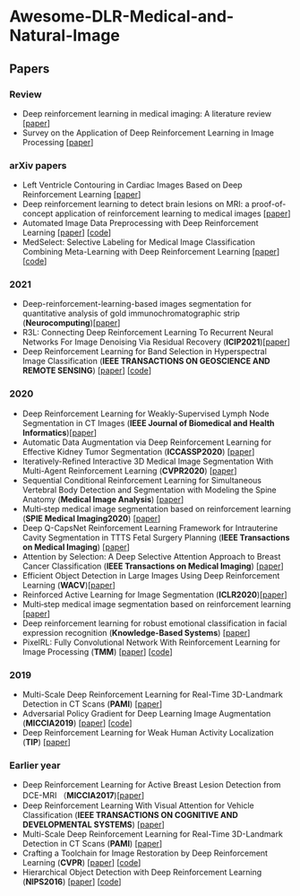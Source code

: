 # Awesome-DLR-Medical-and-Natural-Image


## Papers
### Review
 - Deep reinforcement learning in medical imaging: A literature review [[paper](https://arxiv.org/pdf/2103.05115.pdf)]
 - Survey on the Application of Deep Reinforcement Learning in Image Processing [[paper](https://www.techscience.com/jai/v2n1/39514)]

### arXiv papers
 - Left Ventricle Contouring in Cardiac Images Based on Deep Reinforcement Learning [[paper](https://arxiv.org/ftp/arxiv/papers/2106/2106.04127.pdf)]
 - Deep reinforcement learning to detect brain lesions on MRI: a proof-of-concept application of reinforcement learning to medical images [[paper](https://arxiv.org/abs/2008.02708)]
 - Automated Image Data Preprocessing with Deep Reinforcement Learning  [[paper](https://arxiv.org/abs/1806.05886v2)] [[code](https://github.com/IBM/automation-of-image-data-preprocessing)]
 - MedSelect: Selective Labeling for Medical Image Classification Combining Meta-Learning with Deep Reinforcement Learning [[paper](https://arxiv.org/abs/2103.14339v1)] [[code](https://github.com/stanfordmlgroup/MedSelect)]

### 2021
 - Deep-reinforcement-learning-based images segmentation for quantitative analysis of gold immunochromatographic strip (**Neurocomputing**)[[paper](https://www.sciencedirect.com/science/article/pii/S0925231220305385)]
 - R3L: Connecting Deep Reinforcement Learning To Recurrent Neural Networks For Image Denoising Via Residual Recovery (**ICIP2021**)[[paper](https://arxiv.org/abs/2107.05318v1)]
 - Deep Reinforcement Learning for Band Selection in Hyperspectral Image Classification (**IEEE TRANSACTIONS ON GEOSCIENCE AND REMOTE SENSING**) [[paper](https://ieeexplore.ieee.org/abstract/document/9387453)] [[code](https://github.com/lcmou/DRL4BS)]
 
### 2020
 - Deep Reinforcement Learning for Weakly-Supervised Lymph Node Segmentation in CT Images (**IEEE Journal of Biomedical and Health Informatics**)[[paper](https://ieeexplore.ieee.org/document/9139329)]
 - Automatic Data Augmentation via Deep Reinforcement Learning for Effective Kidney Tumor Segmentation (**ICCASSP2020**) [[paper](https://arxiv.org/abs/2002.09703)]
 - Iteratively-Refined Interactive 3D Medical Image Segmentation With Multi-Agent Reinforcement Learning (**CVPR2020**) [[paper](https://ieeexplore.ieee.org/document/9157356)]
 - Sequential Conditional Reinforcement Learning for Simultaneous Vertebral Body Detection and Segmentation with Modeling the Spine Anatomy (**Medical Image Analysis**) [[paper](https://www.sciencedirect.com/science/article/pii/S1361841520302255)]
 - Multi‑step medical image segmentation based on reinforcement learning (**SPIE Medical Imaging2020**) [[paper](https://link.springer.com/content/pdf/10.1007/s12652-020-01905-3.pdf)]
 - Deep Q-CapsNet Reinforcement Learning Framework for Intrauterine Cavity Segmentation in TTTS Fetal Surgery Planning  (**IEEE Transactions on Medical Imaging**) [[paper](https://ieeexplore.ieee.org/abstract/document/9067025)]
 - Attention by Selection: A Deep Selective Attention Approach to Breast Cancer Classification (**IEEE Transactions on Medical Imaging**) [[paper](https://ieeexplore.ieee.org/document/8941117)]
 - Efficient Object Detection in Large Images Using Deep Reinforcement Learning (**WACV**)[[paper](https://openaccess.thecvf.com/content_WACV_2020/papers/Uzkent_Efficient_Object_Detection_in_Large_Images_Using_Deep_Reinforcement_Learning_WACV_2020_paper.pdf)]
 - Reinforced Active Learning for Image Segmentation (**ICLR2020**)[[paper](https://arxiv.org/abs/2002.06583v1)]
 - Multi‑step medical image segmentation based on reinforcement learning [[paper](https://link.springer.com/article/10.1007/s12652-020-01905-3)]
 - Deep reinforcement learning for robust emotional classification in facial expression recognition (**Knowledge-Based Systems**) [[paper](https://www.sciencedirect.com/science/article/pii/S0950705120304081?casa_token=8D8gfT9UZc0AAAAA:uzz2TYITUioUCjo1A-bJpdFJfaJdz-NboSWrOV_x3CJAVxGjT-pmtJwxMimxHZDrUN4tQveSpC1E)]
 - PixelRL: Fully Convolutional Network With Reinforcement Learning for Image Processing (**TMM**) [[paper](https://ieeexplore.ieee.org/stamp/stamp.jsp?tp=&arnumber=8936404)] [[code](https://github.com/rfuruta/pixelRL)]

### 2019
 - Multi-Scale Deep Reinforcement Learning for Real-Time 3D-Landmark Detection in CT Scans (**PAMI**) [[paper](https://ieeexplore.ieee.org/stamp/stamp.jsp?tp=&arnumber=8187667)]
 - Adversarial Policy Gradient for Deep Learning Image Augmentation (**MICCIA2019**) [[paper](https://arxiv.org/abs/1909.04108)] [[code](https://github.com/victorychain/Adversarial-Policy-Gradient-Augmentation)]
 - Deep Reinforcement Learning for Weak Human Activity Localization (**TIP**) [[paper](https://ieeexplore.ieee.org/document/8850319)] 
### Earlier year
 - Deep Reinforcement Learning for Active Breast Lesion Detection from DCE-MRI （**MICCIA2017**)[[paper](https://cs.adelaide.edu.au/~carneiro/publications/paper1111_miccai17_gabriel.pdf)]
 - Deep Reinforcement Learning With Visual Attention for Vehicle Classification (**IEEE TRANSACTIONS ON COGNITIVE AND DEVELOPMENTAL SYSTEMS**) [[paper](https://ieeexplore.ieee.org/document/7580631)]
 - Multi-Scale Deep Reinforcement Learning for Real-Time 3D-Landmark Detection in CT Scans (**PAMI**) [[paper](https://www.computer.org/csdl/journal/tp/2019/01/08187667/17D45WrVged)]
 - Crafting a Toolchain for Image Restoration by Deep Reinforcement Learning (**CVPR**) [[paper](https://openaccess.thecvf.com/content_cvpr_2018/papers/Yu_Crafting_a_Toolchain_CVPR_2018_paper.pdf)] [[code](https://github.com/yuke93/RL-Restore)]
 - Hierarchical Object Detection with Deep Reinforcement Learning (**NIPS2016**) [[paper](https://arxiv.org/abs/1611.03718v2)] [[code](https://github.com/imatge-upc/detection-2016-nipsws)]


